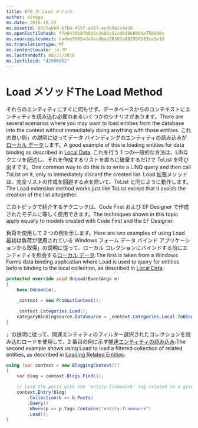 ```yaml
---
title: EF6 の Load メソッド
author: divega
ms.date: 2016-10-23
ms.assetid: 03c5a069-b7b4-455f-a16f-ee3b96cc4e28
ms.openlocfilehash: f7e8410b8fb8b5c3e86c51cd61868604a7566d0c
ms.sourcegitcommit: dadee5905ada9ecdbae28363a682950383ce3e10
ms.translationtype: MT
ms.contentlocale: ja-JP
ms.lasthandoff: 08/27/2018
ms.locfileid: "42996652"
---
```

# <a name="the-load-method"></a><span data-ttu-id="8167d-102">Load メソッド</span><span class="sxs-lookup"><span data-stu-id="8167d-102">The Load Method</span></span>
<span data-ttu-id="8167d-103">それらのエンティティにすぐに何もせず、データベースからのコンテキストにエンティティを読み込む必要のあるいくつかのシナリオがあります。</span><span class="sxs-lookup"><span data-stu-id="8167d-103">There are several scenarios where you may want to load entities from the database into the context without immediately doing anything with those entities.</span></span> <span data-ttu-id="8167d-104">これの良い例」の説明に従ってデータ バインディングのエンティティの読み込みが[ローカル データ](~/ef6/querying/local-data.md)します。</span><span class="sxs-lookup"><span data-stu-id="8167d-104">A good example of this is loading entities for data binding as described in [Local Data](~/ef6/querying/local-data.md).</span></span> <span data-ttu-id="8167d-105">これを行う 1 つの一般的な方法は、LINQ クエリを記述し、それを作成するリストを直ちに破棄するだけで ToList を呼び出すです。</span><span class="sxs-lookup"><span data-stu-id="8167d-105">One common way to do this is to write a LINQ query and then call ToList on it, only to immediately discard the created list.</span></span> <span data-ttu-id="8167d-106">Load 拡張メソッドは、完全リストの作成を回避する点を除いて、ToList と同じように動作します。</span><span class="sxs-lookup"><span data-stu-id="8167d-106">The Load extension method works just like ToList except that it avoids the creation of the list altogether.</span></span>  

<span data-ttu-id="8167d-107">このトピックで紹介するテクニックは、Code First および EF Designer で作成されたモデルに等しく使用できます。</span><span class="sxs-lookup"><span data-stu-id="8167d-107">The techniques shown in this topic apply equally to models created with Code First and the EF Designer.</span></span>  

<span data-ttu-id="8167d-108">負荷を使用して 2 つの例を示します。</span><span class="sxs-lookup"><span data-stu-id="8167d-108">Here are two examples of using Load.</span></span> <span data-ttu-id="8167d-109">最初は負荷が使用されている Windows フォーム データ バインド アプリケーションから取得」の説明に従って、ローカル コレクションにバインドする前にエンティティを照会する[ローカル データ](~/ef6/querying/local-data.md):</span><span class="sxs-lookup"><span data-stu-id="8167d-109">The first is taken from a Windows Forms data binding application where Load is used to query for entities before binding to the local collection, as described in [Local Data](~/ef6/querying/local-data.md):</span></span>  

``` csharp
protected override void OnLoad(EventArgs e)
{
    base.OnLoad(e);

    _context = new ProductContext();

    _context.Categories.Load();
    categoryBindingSource.DataSource = _context.Categories.Local.ToBindingList();
}
```  

<span data-ttu-id="8167d-110">」の説明に従って、関連エンティティのフィルター選択されたコレクションを読み込むロードを使用して、2 番目の例に示す[関連エンティティの読み込み](~/ef6/querying/related-data.md):</span><span class="sxs-lookup"><span data-stu-id="8167d-110">The second example shows using Load to load a filtered collection of related entities, as described in [Loading Related Entities](~/ef6/querying/related-data.md):</span></span>  

``` csharp
using (var context = new BloggingContext())
{
    var blog = context.Blogs.Find(1);

    // Load the posts with the 'entity-framework' tag related to a given blog
    context.Entry(blog)
        .Collection(b => b.Posts)
        .Query()
        .Where(p => p.Tags.Contains("entity-framework")
        .Load();
}
```  
